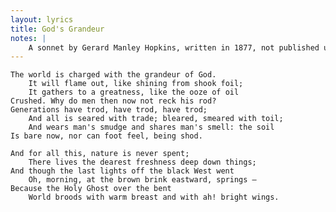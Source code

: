 ```yaml
---
layout: lyrics
title: God's Grandeur
notes: |
    A sonnet by Gerard Manley Hopkins, written in 1877, not published until the 1910s
---
```


    The world is charged with the grandeur of God.
        It will flame out, like shining from shook foil;
        It gathers to a greatness, like the ooze of oil
    Crushed. Why do men then now not reck his rod?
    Generations have trod, have trod, have trod;
        And all is seared with trade; bleared, smeared with toil;
        And wears man's smudge and shares man's smell: the soil
    Is bare now, nor can foot feel, being shod.

    And for all this, nature is never spent;
        There lives the dearest freshness deep down things;
    And though the last lights off the black West went
        Oh, morning, at the brown brink eastward, springs —
    Because the Holy Ghost over the bent
        World broods with warm breast and with ah! bright wings.

